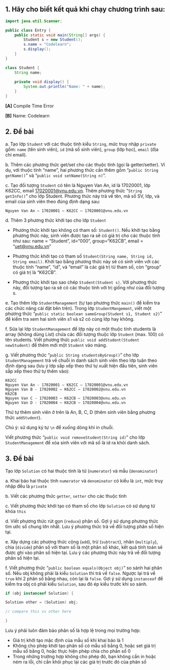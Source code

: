 ## 1. Hãy cho biết kết quả khi chạy chương trình sau:

```java
import java.util.Scanner;

public class Entry {
	public static void main(String[] args) {
		Student s = new Student();
		s.name = "Codelearn";
		s.display();
	}
}

class Student {
	String name;
	
	private void display() {
		System.out.println("Name: " + name);
	}
}
```

**[A]** Compile Time Error

**[B]** Name: Codelearn

## 2. Đề bài

a. Tạo lớp `Student` với các thuộc tính kiểu `String`, mức truy nhập `private` gồm: `name` (tên sinh viên), `id` (mã số sinh viên), `group` (lớp học), `email` (địa chỉ email).

b. Thêm các phương thức get/set cho các thuộc tính (gọi là getter/setter). Ví dụ, với thuộc tính “name”, hai phương thức cần thêm gồm “`public String getName()`” và “`public void setName(String n)`”.

c. Tạo đối tượng `Student` có tên là Nguyen Van An, id là 17020001, lớp K62CC, email 17020001@vnu.edu.vn.
Thêm phương thức “`String getInfo()`” cho lớp Student. Phương thức này trả về tên, mã số SV, lớp, và email của sinh viên theo đúng định dạng sau:

```
Nguyen Van An – 17020001 – K62CC – 17020001@vnu.edu.vn
```

d. Thêm 3 phương thức khởi tạo cho lớp `Student`

- Phương thức khởi tạo không có tham số: `Student()`. Nếu khởi tạo bằng phương thức này, sinh viên được tạo ra sẽ có giá trị cho các thuộc tính như sau: name = “Student”, id=“000”, group=“K62CB”, email = “uet@vnu.edu.vn”

- Phương thức khởi tạo có tham số `Student(String name, String id, String email)`. Khởi tạo bằng phương thức này sẽ có sinh viên với các thuộc tính “name”, “id”, và “email” là các giá trị từ tham số, còn “group” có giá trị là “K62CB”.

- Phương thức khởi tạo sao chép `Student(Student s)`. Với phương thức này, đối tượng tạo ra sẽ có các thuộc tính với trị giống như của đối tượng s.

e. Tạo thêm lớp `StudentManagement` (tự tạo phương thức `main()` để kiểm tra các chức năng cài đặt bên trên). Trong lớp `StudentMangement`, viết một phương thức “`public static boolean sameGroup(Student s1, Student s2)`” để kiểm tra xem hai sinh viên s1 và s2 có cùng lớp hay không.

f. Sửa lại lớp `StudentManagement` để lớp này có một thuộc tính students là array (không dùng List) chứa các đối tượng thuộc lớp `Student` (max. 100) có tên students. Viết phương thức `public void addStudent(Student newStudent)` để thêm mới một `Student` vào mảng.

g. Viết phương thức “`public String studentsByGroup()`” cho lớp `StudentManagement` trả về chuỗi in danh sách sinh viên theo lớp tuân theo định dạng sau (lưu ý lớp sắp xếp theo thứ tự xuất hiện đầu tiên, sinh viên sắp xếp theo thứ tự thêm vào):

```
K62CC
Nguyen Van An - 17020001 – K62CC – 17020001@vnu.edu.vn
Nguyen Van B - 17020002 – K62CC – 17020002@vnu.edu.vn
K62CB
Nguyen Van C - 17020003 – K62CB – 17020003@vnu.edu.vn
Nguyen Van D - 17020004 – K62CB – 17020004@vnu.edu.vn
```

Thứ tự thêm sinh viên ở trên là An, B, C, D (thêm sinh viên bằng phương thức `addStudent`).

Chú ý: sử dụng ký tự `\n` để xuống dòng khi in chuỗi.

Viết phương thức “`public void removeStudent(String id)`” cho lớp `StudentManagement` để xóa sinh viên với mã số là id ra khỏi danh sách.

## 3. Đề bài

Tạo lớp `Solution` có hai thuộc tính là tử (`numerator`) và mẫu (`denominator`)

a. Khai báo hai thuộc tính `numerator` và `denominator` có kiểu là `int`, mức truy nhập đều là `private`

b. Viết các phương thức `getter`, `setter` cho các thuộc tính

c. Viết phương thức khởi tạo có tham số cho lớp `Solution` có sử dụng từ khóa `this`

d. Viết phương thức rút gọn (`reduce`) phân số. Gợi ý sử dụng phương thức tìm ước số chung lớn nhất. Lưu ý phương thức trả về đối tượng phân số hiện tại.

e. Xây dựng các phương thức cộng (`add`), trừ (`subtract`), nhân (`multiply`), chia (`divide`) phân số với tham số là một phân số khác, kết quả tính toán sẽ được ghi vào phân số hiện tại. Lưu ý các phương thức này trả về đối tượng phân số hiện tại.

f. Viết phương thức “`public boolean equals(Object obj)`” so sánh hai phân số. Nếu obj không phải là kiểu `Solution` thì trả về `false`. Ngược lại trả về `true` khi 2 phân số bằng nhau, còn lại là `false`. Gợi ý sử dụng `instanceof` để kiểm tra obj có phải kiểu `Solution`, sau đó ép kiểu trước khi so sánh.

```java
if (obj instanceof Solution) {

Solution other = (Solution) obj;

// compare this vs other here

}
```

Lưu ý phải luôn đảm bảo phân số là hợp lệ trong mọi trường hợp:

- Giá trị khởi tạo mặc định của mẫu số khi khai báo là 1
- Không cho phép khởi tạo phân số có mẫu số bằng 0, hoặc set giá trị mẫu số bằng 0, hoặc thực hiện phép chia cho phân số 0
- Trong những trường hợp không cho phép đó, bạn không cần in hoặc ném ra lỗi, chỉ cần khôi phục lại các giá trị trước đó của phân số
